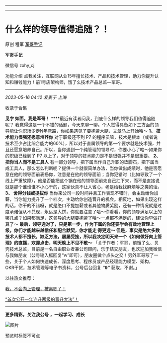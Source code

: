 ----------------------------------------
----------------------------------------
#  什么样的领导值得追随？！

原创 程军  [ 军哥手记 ](javascript:void\(0\);)

**军哥手记** ![]()

微信号 zxhy_cj

功能介绍 点我关注，互联网从业15年擅长技术、产品和技术管理，助力你提升认知和赚钱能力！前1号店架构师，饿了么技术产品总监—军哥。

____

_2023-05-16 04:12_ _发表于 上海_

收录于合集

**见字 如面，我是军哥！** ****最近有读者问我，到底什么样的领导我们值得追随呢？
我觉得这是一个不错的话题，今天来聊一聊。个人觉得具备如下三方面的领导能让你职场少走N年弯路，你如果遇见了要抱紧大腿，文章马上开始哈～ **1、
技术能力很强还愿意培养你** 对于职级还不到 P7
的程序员嘛，技术是根本（或者说技术至少占比综合能力的60%），所以对于直属领导的第一个要求就是技术强，并且还愿意培养自己。所以，当你遇到一个纯管理的领导时，你要小心了哈～如果你的职级已经到了
P7 以上了，对于领导的技术能力是不是很强并不是很重要。 **2、 把你当人而不是工具人**
有一部分领导，把下属当作自己升职的垫脚石，把下属当成工具人，那么怎么判断呢？提供一个就很简单办法，当你做出成绩时，他是否愿意在他的领导面前表扬你，注意是在他的领导面前；当你犯错时（比如导致了一个线上严重故障），他是否能把这个锅在他的领导面前先自己扛下来，而不是直接说就是那个谁谁谁不小心干的，这家伙真不让人省心，老是给我找麻烦等之类的话。
**3、 舍得分钱或提拔你**
当你来公司一段时间并且工作表现不错时，会主动给你加薪，当你能力提升了一个档次，主动给你创造晋升的机会。相反地，如果出现这样的话，你干的不错呀，就是绝口不提加薪或者其他物质奖励，还有一种情况就是过度承诺但从不兑现，永远是大饼，你就要注意了哈～你看看，你的领导满足以上的哪几点？如果都满足，这领导的大腿要抱紧了哈～一点都不满足的，建议你早做打算了～
**最后，领导选对了，只是第一步，作为下属的你还要学会有效地管理上级，你们才能越来越信任和配合默契，你才能走 得更远～**
**但是，事实是绝大多数技术人都不擅长，缺乏方法，屡屡受挫，所以我决定明天来一个《如何做好向上管理》的直播，欢迎点击，明天晚上不见不散～**
「关于作者：军哥，前饿了么、贝壳技术总监，目前是一名自由职业者兼公司顾问，乐于结交朋友，也欢迎加我微信与我做朋友（公号输入框回复“w”即可），朋友圈做个点头之交！另外军哥写了一些，关于个人如何快速成长、深度思考、程序员或产品经理能力模型、架构，OKR干货，技术管理等电子书资料，公号后台回复
**“9”** 获取，不谢。」  

以往热文推荐：

[我，不会向上管理，被离职了！](http://mp.weixin.qq.com/s?__biz=MzA3MDU2MjM4Ng==&mid=2247497597&idx=1&sn=a45b5d53703de58861eeb6ce48fdd0f2&chksm=9f385040a84fd9566155f3b2931b1cdce436985555d48ee734d3363a57781c08e68adcd70e9b&scene=21#wechat_redirect)  

[“首次公开一年连升两级的晋升大法”！](http://mp.weixin.qq.com/s?__biz=MzA3MDU2MjM4Ng==&mid=2247497592&idx=1&sn=fbe76f5c2f9789634974fa5dfe3f0c36&chksm=9f385045a84fd953bf66624207380770a9942c9780e6f5175d178a83b6d1f2e3b5596ead2154&scene=21#wechat_redirect)  

[](http://mp.weixin.qq.com/s?__biz=MzA3MDU2MjM4Ng==&mid=2247496888&idx=1&sn=805ab40c7fd08368875d3821f6089586&chksm=9f385385a84fda93ab0eeb29f912f9434ca050865b48b110d94f3eb2fb621f9e8aada40da239&scene=21#wechat_redirect)

* * *

  

 **更多精彩，关注我公号** **，一起学习、成长**

![图片](https://mmbiz.qpic.cn/mmbiz_png/b96CibCt70iaajvl7fD4ZCicMcjhXMp1v6UibM134tIsO1j5yqHyNhh9arj090oAL7zGhRJRq6cFqFOlDZMleLl4pw/640?wx_fmt=png)

预览时标签不可点

